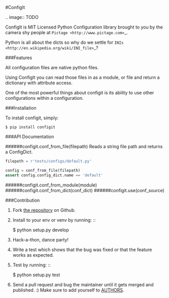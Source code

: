 #ConfigIt

.. image:: TODO

ConfigIt is MIT Licensed Python Configuration library brought to you
by the camera shy people at `Pictage <http://www.pictage.com>`_.

Python is all about the dicts so why do we settle for `INIs <http://en.wikipedia.org/wiki/INI_file>`_?


###Features

All configuration files are native python files.

Using ConfigIt you can read those files in as a module, or file
and return a dictionary with attribute access.

One of the most powerful things about configit is its ability to use other
configurations within a configuration.


###Installation

To install configit, simply:

    $ pip install configit


###API Documentation


######configit.conf_from_file(filepath)
    Reads a string file path and returns a ConfigDict.
```python
filepath = r'tests/configs/default.py'

config = conf_from_file(filepath)
assert config.config_dict.name == 'default'
```


######configit.conf_from_module(module)
######configit.conf_from_dict(conf_dict)
######configit.use(conf_source)


###Contribution

1. Fork [the repository](https://github.com/pictage/ConfigIt) on Github.
1. Install to your env or venv by running: ::

    $ python setup.py develop

1. Hack-a-thon, dance party!
1. Write a test which shows that the bug was fixed or that the feature works as expected.
1. Test by running: ::

    $ python setup.py test

1. Send a pull request and bug the maintainer until it gets merged and published. :) Make sure to add yourself to [AUTHORS](https://github.com/pictage/ConfigIt/blob/master/AUTHORS.md).
